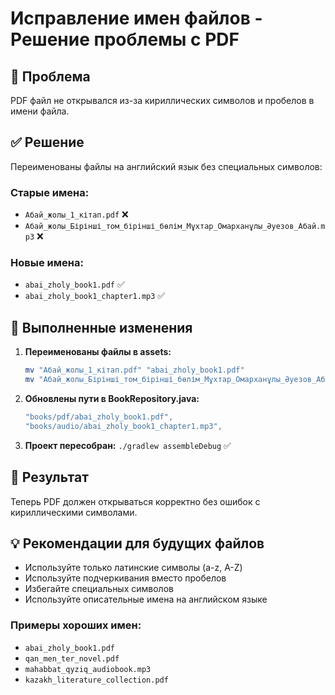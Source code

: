 # Исправление имен файлов - Решение проблемы с PDF

## 🚨 Проблема
PDF файл не открывался из-за кириллических символов и пробелов в имени файла.

## ✅ Решение
Переименованы файлы на английский язык без специальных символов:

### Старые имена:
- `Абай_жолы_1_кітап.pdf` ❌
- `Абай_жолы_Бірінші_том_бірінші_бөлім_Мұхтар_Омарханұлы_Әуезов_Абай.mp3` ❌

### Новые имена:
- `abai_zholy_book1.pdf` ✅
- `abai_zholy_book1_chapter1.mp3` ✅

## 🔧 Выполненные изменения

1. **Переименованы файлы в assets:**
   ```bash
   mv "Абай_жолы_1_кітап.pdf" "abai_zholy_book1.pdf"
   mv "Абай_жолы_Бірінші_том_бірінші_бөлім_Мұхтар_Омарханұлы_Әуезов_Абай.mp3" "abai_zholy_book1_chapter1.mp3"
   ```

2. **Обновлены пути в BookRepository.java:**
   ```java
   "books/pdf/abai_zholy_book1.pdf",
   "books/audio/abai_zholy_book1_chapter1.mp3",
   ```

3. **Проект пересобран:** `./gradlew assembleDebug` ✅

## 📱 Результат
Теперь PDF должен открываться корректно без ошибок с кириллическими символами.

## 💡 Рекомендации для будущих файлов
- Используйте только латинские символы (a-z, A-Z)
- Используйте подчеркивания вместо пробелов
- Избегайте специальных символов
- Используйте описательные имена на английском языке

### Примеры хороших имен:
- `abai_zholy_book1.pdf`
- `qan_men_ter_novel.pdf`
- `mahabbat_qyziq_audiobook.mp3`
- `kazakh_literature_collection.pdf` 